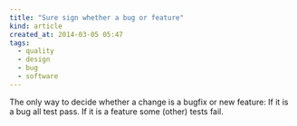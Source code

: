 ```yaml
---
title: "Sure sign whether a bug or feature"
kind: article
created_at: 2014-03-05 05:47
tags:
  - quality
  - design
  - bug
  - software
---
```


The only way to decide whether a change is a bugfix or new feature: If it is a bug all test pass. If it is a feature some (other) tests fail.